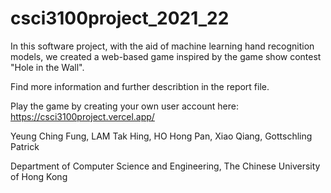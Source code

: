 # csci3100project_2021_22

In this software project, with the aid of machine learning hand recognition models, we created a web-based game inspired by the game show contest "Hole in the Wall".

Find more information and further describtion in the report file.

Play the game by creating your own user account here: https://csci3100project.vercel.app/ 




Yeung Ching Fung,
LAM Tak Hing,
HO Hong Pan,
Xiao Qiang,
Gottschling Patrick

Department of Computer Science and Engineering,
The Chinese University of Hong Kong
